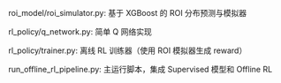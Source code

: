 

roi_model/roi_simulator.py: 基于 XGBoost 的 ROI 分布预测与模拟器

rl_policy/q_network.py: 简单 Q 网络实现

rl_policy/trainer.py: 离线 RL 训练器（使用 ROI 模拟器生成 reward）

run_offline_rl_pipeline.py: 主运行脚本，集成 Supervised 模型和 Offline RL
